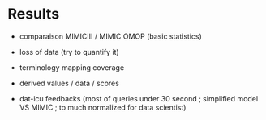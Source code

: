 # Results

- comparaison MIMICIII / MIMIC OMOP (basic statistics)

- loss of data (try to quantify it)

- terminology mapping coverage

- derived values / data / scores

- dat-icu feedbacks (most of queries under 30 second ; simplified model VS MIMIC ; to much normalized for data scientist)
